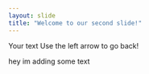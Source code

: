 ```yaml
---
layout: slide
title: "Welcome to our second slide!"
---
```

Your text
Use the left arrow to go back!

hey im adding some text
